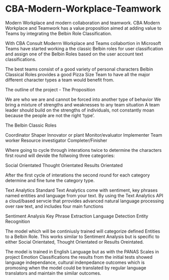# CBA-Modern-Workplace-Teamwork
Modern Workplace and modern collaboration and teamwork. CBA Modern Workplace and Teamwork has a value proposition aimed at adding value to Teams by integrating the Belbin Role Classification.

With CBA Consult Moderrn Workplace and Teams collabortion in Microsoft Teams have started working a the classic Belbin roles for user classification and assign one of the Belbin Roles based on the user account text classifications.

The best teams consist of a good variety of personal characters Belbin Classical Roles provides a good Pizza Size Team to have all the major different character types a team would benefit from.

The outline of the project - The Proposition

We are who we are and cannot be forced into another type of behavior
We bring a mixture of strengths and weaknesses to any team situation
A team leader should build on the strengths of individuals, not constantly moan because the people are not the right ‘type’.

The Belbin Classic Roles

Coordinator
Shaper
Innovator or plant
Monitor/evaluator
Implementer
Team worker
Resource investigator
Completer/Finisher

Where going to cycle through interations twice to determine the characters first round will devide the follwoing three categories:

Social Orientated
Thought Orientated
Results Orientated

After the first cycle of interations the second round for each category determine and fine tune the category type.

Text Analytics
Standard Text Analytics come with sentiment, key phrases named entities and language from your text. By using the Text Analytics API a cloud/based servcie that prrovides advanced natural language processing over raw text, and includes four main functions

Sentiment Analysis
Key Phrase Extraction
Language Detection
Entity Recognition

The model which will be continiusly trained will categorize defined Entities to a Belbin Role. This works similar to Sentiment Analysis but is specific to either Social Orientated, Thought Orientated or Results Oreintated.

The model is trained in English Language but as with the PANAS Scales in project Emotion Classifications the results from the initial tests showed language independance, cultural indenpedance outcomes which is promosing when the model could be translated by regular language translators and maintain the similar outcomes.


